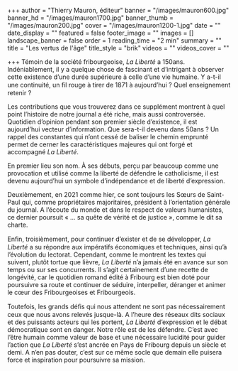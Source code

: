 +++
author = "Thierry Mauron, éditeur"
banner = "/images/mauron600.jpg"
banner_hd = "/images/mauron1700.jpg"
banner_thumb = "/images/mauron200.jpg"
cover = "/images/mauron1200-1.jpg"
date = ""
date_display = ""
featured = false
footer_image = ""
images = []
landscape_banner = false
order = 1
reading_time = "2 min"
summary = ""
title = "Les vertus de l'âge"
title_style = "brik"
videos = ""
videos_cover = ""

+++
Témoin de la société fribourgeoise, _La Liberté_ a 150ans. Indéniablement, il y a quelque chose de fascinant et d’intrigant à observer cette existence d’une durée supérieure à celle d’une vie humaine. Y a-t-il une continuité, un ﬁl rouge à tirer de 1871 à aujourd’hui ? Quel enseignement retenir ?

Les contributions que vous trouverez dans ce supplément montrent à quel point l’histoire de notre journal a été riche, mais aussi controversée. Quotidien d’opinion pendant son premier siècle d’existence, il est aujourd’hui vecteur d’information. Que sera-t-il devenu dans 50ans ? Un rappel des constantes qui n’ont cessé de baliser le chemin emprunté permet de cerner les caractéristiques majeures qui ont forgé et accompagné _La Liberté_.

En premier lieu son nom. À ses débuts, perçu par beaucoup comme une provocation et utilisé comme la liberté de défendre le catholicisme, il est devenu aujourd’hui un symbole d’indépendance et de liberté d’expression.

Deuxièmement, en 2021 comme hier, ce sont toujours les Sœurs de Saint-Paul qui, comme propriétaires majoritaires, président à l’orientation générale du journal. A l’écoute du monde et dans le respect de valeurs humanistes, ce dernier poursuit « … sa quête de vérité et de justice », comme le dit sa charte.

Enﬁn, troisièmement, pour continuer d’exister et de se développer, _La Liberté_ a su répondre aux impératifs économiques et techniques, ainsi qu’à l’évolution du lectorat. Cependant, comme le montrent les textes qui suivent, plutôt tortue que lièvre, _La Liberté_ n’a jamais été en avance sur son temps ou sur ses concurrents. Il s’agit certainement d’une recette de longévité, car le quotidien romand édité à Fribourg est bien doté pour poursuivre sa route et continuer de séduire, interpeller, déranger et animer le cœur des Fribourgeoises et Fribourgeois.

Toutefois, les grands déﬁs qui nous attendent ne sont pas nécessairement ceux que nous avons relevés jusque-là. A l’heure des réseaux dits sociaux et des puissants acteurs qui les portent, _La Liberté_ d’expression et le débat démocratique sont en danger. Notre rôle est de les défendre. C’est avec l’être humain comme valeur de base et une nécessaire lucidité pour guider l’action que _La Liberté_ s’est ancrée en Pays de Fribourg depuis un siècle et demi. A n’en pas douter, c’est sur ce même socle que demain elle puisera force et inspiration pour poursuivre sa mission.